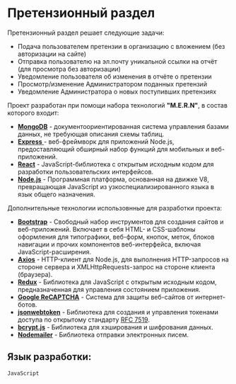 # Претензионный раздел

Претензионный раздел решает следующие задачи:

- Подача пользователем претензии в организацию с вложением (без авторизации на сайте)
- Отправка пользователю на эл.почту уникальной ссылки на отчёт (для просмотра без авторизации)
- Уведомление пользователя об изменения в отчёте о претензии
- Просмотр/изменение Администратором поданных претензий
- Уведомление Администратора о новых поступивших претензиях

Проект разработан при помощи набора технологий **"M.E.R.N"**, в состав которого входит:

- [**MongoDB**](https://www.mongodb.com/) - документоориентированная система управления базами данных, не требующая описания схемы таблиц.
- [**Express** ](https://expressjs.com/)- веб-фреймворк для приложений Node.js, предоставляющий обширный набор функций для мобильных и веб-приложений.
- [**React**](https://reactjs.org/) - JavaScript-библиотека с открытым исходным кодом для разработки пользовательских интерфейсов.
- [**Node.js**](https://nodejs.org/) - Программная платформа, основанная на движке V8, превращающая JavaScript из узкоспециализированного языка в язык общего назначения.

Дополнительные технологии использовнные для разработки проекта:

- [**Bootstrap**](https://getbootstrap.com/) - Свободный набор инструментов для создания сайтов и веб-приложений. Включает в себя HTML- и CSS-шаблоны оформления для типографики, веб-форм, кнопок, меток, блоков навигации и прочих компонентов веб-интерфейса, включая JavaScript-расширения.
- [**Axios**](https://axios-http.com/) - HTTP-клиент для Node.js, для выполнения HTTP-запросов на стороне сервера и XMLHttpRequests-запрос на стороне клиента (браузера).
- [**Redux**](https://redux.js.org/) - Библиотека для JavaScript с открытым исходным кодом, предназначенная для управления состоянием приложения.
- [**Google ReCAPTCHA**](https://www.google.com/recaptcha/about/) - Система для защиты веб-сайтов от интернет-ботов.
- [**jsonwebtoken**](https://www.npmjs.com/package/jsonwebtoken) - Библиотека для создания и управления токенами доступа по открытому стандарту [RFC 7519](https://datatracker.ietf.org/doc/html/rfc7519).
- [**bcrypt.js**](https://www.npmjs.com/package/bcryptjs) - Библиотека для хэширования и шифрования данных.
- [**Nodemailer**](https://nodemailer.com/about/) - Библиотека отправки электронных писем.

## Язык разработки:

```
JavaScript
```
